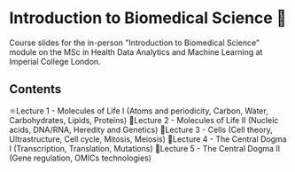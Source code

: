 # Introduction to Biomedical Science 📝
Course slides for the in-person "Introduction to Biomedical Science" module on the MSc in Health Data Analytics and Machine Learning at Imperial College London.

## Contents
⚛️Lecture 1 - Molecules of Life I (Atoms and periodicity, Carbon, Water, Carbohydrates, Lipids, Proteins)
🧬Lecture 2 - Molecules of Life II (Nucleic acids, DNA/RNA, Heredity and Genetics)
🧫Lecture 3 - Cells (Cell theory, Ultrastructure, Cell cycle, Mitosis, Meiosis)
🔄Lecture 4 - The Central Dogma I (Transcription, Translation, Mutations)
🔬Lecture 5 - The Central Dogma II (Gene regulation, OMICs technologies)
